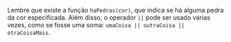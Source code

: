 Lembre que existe a função `haPedras(cor)`, que indica se há alguma pedra da cor especificada. Além disso, o operador `||` pode ser usado várias vezes, como se fosse uma soma: `umaCoisa || outraCoisa || otraCoisaMais`.
